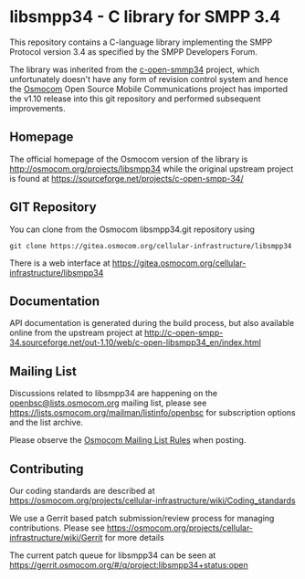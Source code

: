 libsmpp34 - C library for SMPP 3.4
==================================

This repository contains a C-language library implementing the SMPP
Protocol version 3.4 as specified by the SMPP Developers Forum.

The library was inherited from the
[c-open-smmp34](https://sourceforge.net/projects/c-open-smpp-34/)
project, which unfortunately doesn't have any form of revision control
system and hence the [Osmocom](https://osmocom.org/) Open Source
Mobile Communications project has imported the v1.10 release into this
git repository and performed subsequent improvements.

Homepage
--------

The official homepage of the Osmocom version of the library is
<http://osmocom.org/projects/libsmpp34>
while the original upstream project is found at
<https://sourceforge.net/projects/c-open-smpp-34/>

GIT Repository
--------------

You can clone from the Osmocom libsmpp34.git repository using

	git clone https://gitea.osmocom.org/cellular-infrastructure/libsmpp34

There is a web interface at <https://gitea.osmocom.org/cellular-infrastructure/libsmpp34>

Documentation
-------------

API documentation is generated during the build
process, but also available online from the upstream project at
<http://c-open-smpp-34.sourceforge.net/out-1.10/web/c-open-libsmpp34_en/index.html>

Mailing List
------------

Discussions related to libsmpp34 are happening on the
openbsc@lists.osmocom.org mailing list, please see
https://lists.osmocom.org/mailman/listinfo/openbsc for subscription
options and the list archive.

Please observe the [Osmocom Mailing List
Rules](https://osmocom.org/projects/cellular-infrastructure/wiki/Mailing_List_Rules)
when posting.

Contributing
------------

Our coding standards are described at
<https://osmocom.org/projects/cellular-infrastructure/wiki/Coding_standards>

We use a Gerrit based patch submission/review process for managing
contributions.  Please see
<https://osmocom.org/projects/cellular-infrastructure/wiki/Gerrit> for
more details

The current patch queue for libsmpp34 can be seen at
<https://gerrit.osmocom.org/#/q/project:libsmpp34+status:open>
